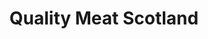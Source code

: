 ---
schema: default
title: Quality Meat Scotland
description: Non-departmental public body. Part of Scottish Government
logo: '/img/org_logos/qms.png'
type:
- Non-Departmental Public Body
portal_url: ''
org_url: http://www.qmscotland.co.uk
twitter_handle: qmscotland
wikidata_org_qid: Q7268750
wdtk_id: quality_meat_scotland
---
